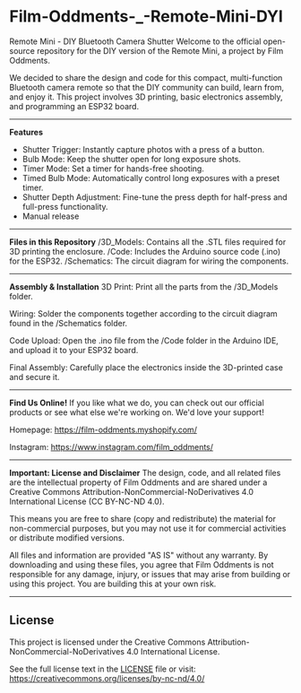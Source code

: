 # Film-Oddments-_-Remote-Mini-DYI
Remote Mini - DIY Bluetooth Camera Shutter
Welcome to the official open-source repository for the DIY version of the Remote Mini, a project by Film Oddments.

We decided to share the design and code for this compact, multi-function Bluetooth camera remote so that the DIY community can build, learn from, and enjoy it. This project involves 3D printing, basic electronics assembly, and programming an ESP32 board.

-----------------------------------------
**Features**
- Shutter Trigger: Instantly capture photos with a press of a button.
- Bulb Mode: Keep the shutter open for long exposure shots.
- Timer Mode: Set a timer for hands-free shooting.
- Timed Bulb Mode: Automatically control long exposures with a preset timer.
- Shutter Depth Adjustment: Fine-tune the press depth for half-press and full-press functionality.
- Manual release


-----------------------------------------
**Files in this Repository**
/3D_Models: Contains all the .STL files required for 3D printing the enclosure.
/Code: Includes the Arduino source code (.ino) for the ESP32.
/Schematics: The circuit diagram for wiring the components.

-----------------------------------------
**Assembly & Installation**
3D Print: Print all the parts from the /3D_Models folder.

Wiring: Solder the components together according to the circuit diagram found in the /Schematics folder.

Code Upload: Open the .ino file from the /Code folder in the Arduino IDE, and upload it to your ESP32 board.

Final Assembly: Carefully place the electronics inside the 3D-printed case and secure it.

-----------------------------------------
**Find Us Online!**
If you like what we do, you can check out our official products or see what else we're working on. We'd love your support!

Homepage: https://film-oddments.myshopify.com/

Instagram: https://www.instagram.com/film_oddments/

-----------------------------------------
**Important: License and Disclaimer**
The design, code, and all related files are the intellectual property of Film Oddments and are shared under a Creative Commons Attribution-NonCommercial-NoDerivatives 4.0 International License (CC BY-NC-ND 4.0).

This means you are free to share (copy and redistribute) the material for non-commercial purposes, but you may not use it for commercial activities or distribute modified versions.

All files and information are provided "AS IS" without any warranty. By downloading and using these files, you agree that Film Oddments is not responsible for any damage, injury, or issues that may arise from building or using this project. You are building this at your own risk.

-----------------------------------------
## License
This project is licensed under the Creative Commons Attribution-NonCommercial-NoDerivatives 4.0 International License.

See the full license text in the [LICENSE](LICENSE) file or visit:
https://creativecommons.org/licenses/by-nc-nd/4.0/
